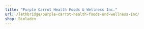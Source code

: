 ```yaml
---
title: "Purple Carrot Health Foods & Wellness Inc."
url: /lethbridge/purple-carrot-health-foods-und-wellness-inc/
shop: Bioladen
---
```

